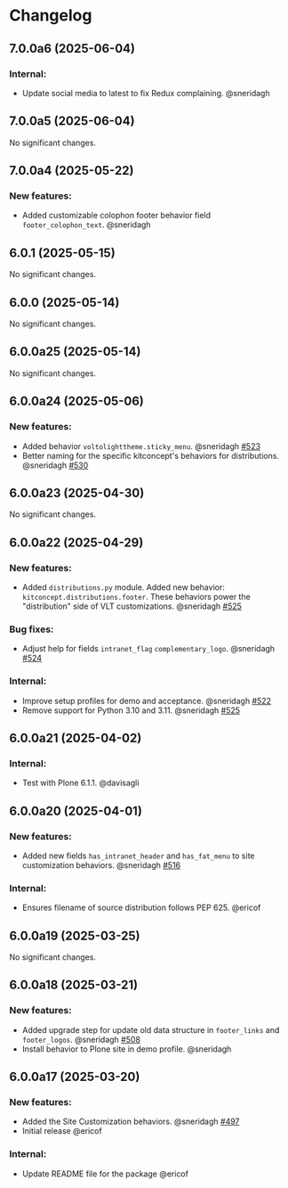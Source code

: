 # Changelog

<!-- towncrier release notes start -->

## 7.0.0a6 (2025-06-04)


### Internal:

- Update social media to latest to fix Redux complaining. @sneridagh 

## 7.0.0a5 (2025-06-04)

No significant changes.


## 7.0.0a4 (2025-05-22)


### New features:

- Added customizable colophon footer behavior field `footer_colophon_text`. @sneridagh 

## 6.0.1 (2025-05-15)

No significant changes.


## 6.0.0 (2025-05-14)

No significant changes.


## 6.0.0a25 (2025-05-14)

No significant changes.


## 6.0.0a24 (2025-05-06)


### New features:

- Added behavior `voltolighttheme.sticky_menu`. @sneridagh [#523](https://github.com/kitconcept/volto-light-theme/issues/523)
- Better naming for the specific kitconcept's behaviors for distributions. @sneridagh [#530](https://github.com/kitconcept/volto-light-theme/issues/530)

## 6.0.0a23 (2025-04-30)

No significant changes.


## 6.0.0a22 (2025-04-29)


### New features:

- Added `distributions.py` module. Added new behavior: `kitconcept.distributions.footer`.
  These behaviors power the "distribution" side of VLT customizations.
  @sneridagh [#525](https://github.com/kitconcept/volto-light-theme/issues/525)


### Bug fixes:

- Adjust help for fields `intranet_flag` `complementary_logo`. @sneridagh [#524](https://github.com/kitconcept/volto-light-theme/issues/524)


### Internal:

- Improve setup profiles for demo and acceptance. @sneridagh [#522](https://github.com/kitconcept/volto-light-theme/issues/522)
- Remove support for Python 3.10 and 3.11. @sneridagh [#525](https://github.com/kitconcept/volto-light-theme/issues/525)

## 6.0.0a21 (2025-04-02)


### Internal:

- Test with Plone 6.1.1. @davisagli 

## 6.0.0a20 (2025-04-01)


### New features:

- Added new fields `has_intranet_header` and `has_fat_menu` to site customization behaviors. @sneridagh [#516](https://github.com/kitconcept/volto-light-theme/issues/516)


### Internal:

- Ensures filename of source distribution follows PEP 625. @ericof 

## 6.0.0a19 (2025-03-25)

No significant changes.


## 6.0.0a18 (2025-03-21)


### New features:

- Added upgrade step for update old data structure in `footer_links` and `footer_logos`. @sneridagh [#508](https://github.com/kitconcept/volto-light-theme/issues/508)
- Install behavior to Plone site in demo profile. @sneridagh 

## 6.0.0a17 (2025-03-20)


### New features:

- Added the Site Customization behaviors. @sneridagh [#497](https://github.com/kitconcept/volto-light-theme/issues/497)
- Initial release @ericof 


### Internal:

- Update README file for the package @ericof
